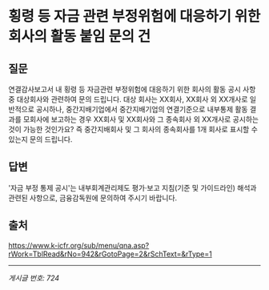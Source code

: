 # 횡령 등 자금 관련 부정위험에 대응하기 위한 회사의 활동 붙임 문의 건

## 질문
연결감사보고서 내 횡령 등 자금관련 부정위험에 대응하기 위한 회사의 활동 공시 사항 중
대상회사와 관련하여 문의 드립니다.
대상 회사는 XX회사, XX회사 외 XX개사로 일반적으로 공시하나, 중간지배기업에서 중간지배기업의 연결기준으로 내부통제 활동 결과를 모회사에 보고하는 경우 XX회사 및 XX회사와 그 종속회사 외 XX개사로 공시하는 것이 가능한 것인가요?
즉 중간지배회사 및 그 회사의 종속회사를 1개 회사로 표시할 수 있는지 문의 드립니다.

## 답변
'자금 부정 통제 공시'는 내부회계관리제도 평가·보고 지침(기준 및 가이드라인) 해석과 관련된 사항으로, 금융감독원에 문의하여 주시기 바랍니다.

## 출처
https://www.k-icfr.org/sub/menu/qna.asp?rWork=TblRead&rNo=942&rGotoPage=2&rSchText=&rType=1

---
*게시글 번호: 724*
